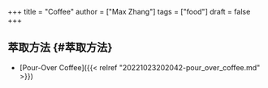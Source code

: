 +++
title = "Coffee"
author = ["Max Zhang"]
tags = ["food"]
draft = false
+++

## 萃取方法 {#萃取方法}

-   [Pour-Over Coffee]({{< relref "20221023202042-pour_over_coffee.md" >}})
